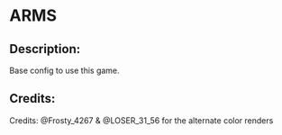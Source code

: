 # ARMS

## Description:
Base config to use this game.

## Credits:
Credits: @Frosty_4267 & @LOSER_31_56 for the alternate color renders
